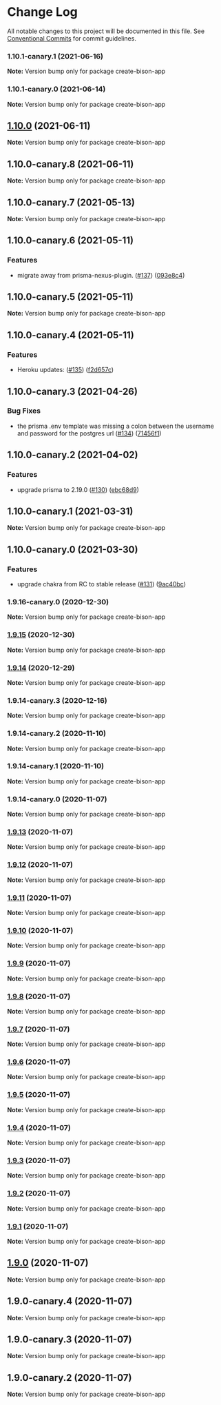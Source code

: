 # Change Log

All notable changes to this project will be documented in this file.
See [Conventional Commits](https://conventionalcommits.org) for commit guidelines.

### 1.10.1-canary.1 (2021-06-16)

**Note:** Version bump only for package create-bison-app





### 1.10.1-canary.0 (2021-06-14)

**Note:** Version bump only for package create-bison-app





## [1.10.0](https://github.com/echobind/bisonapp/compare/v1.10.0-canary.8...v1.10.0) (2021-06-11)

**Note:** Version bump only for package create-bison-app





## 1.10.0-canary.8 (2021-06-11)

**Note:** Version bump only for package create-bison-app





## 1.10.0-canary.7 (2021-05-13)

**Note:** Version bump only for package create-bison-app





## 1.10.0-canary.6 (2021-05-11)


### Features

* migrate away from prisma-nexus-plugin. ([#137](https://github.com/echobind/bisonapp/issues/137)) ([093e8c4](https://github.com/echobind/bisonapp/commit/093e8c4812907cbd3a2554e0253d212610824c10))



## 1.10.0-canary.5 (2021-05-11)

**Note:** Version bump only for package create-bison-app





## 1.10.0-canary.4 (2021-05-11)


### Features

* Heroku updates: ([#135](https://github.com/echobind/bisonapp/issues/135)) ([f2d657c](https://github.com/echobind/bisonapp/commit/f2d657cf9f5c020a97b9fa1de2efe01e0eb84962))



## 1.10.0-canary.3 (2021-04-26)


### Bug Fixes

* the prisma .env template was missing a colon between the username and password for the postgres url ([#134](https://github.com/echobind/bisonapp/issues/134)) ([71456f1](https://github.com/echobind/bisonapp/commit/71456f1c4836202c44db7f136092ec39ef46f763))



## 1.10.0-canary.2 (2021-04-02)


### Features

* upgrade prisma to 2.19.0 ([#130](https://github.com/echobind/bisonapp/issues/130)) ([ebc68d9](https://github.com/echobind/bisonapp/commit/ebc68d90d310e4520c1e1bd508cd521448d3a7bc))



## 1.10.0-canary.1 (2021-03-31)

**Note:** Version bump only for package create-bison-app





## 1.10.0-canary.0 (2021-03-30)


### Features

* upgrade chakra from RC to stable release ([#131](https://github.com/echobind/bisonapp/issues/131)) ([9ac40bc](https://github.com/echobind/bisonapp/commit/9ac40bca524300f7909baaf0bb946303f0090e8a))



### 1.9.16-canary.0 (2020-12-30)

**Note:** Version bump only for package create-bison-app





### [1.9.15](https://github.com/echobind/bisonapp/compare/v1.9.14...v1.9.15) (2020-12-30)

**Note:** Version bump only for package create-bison-app





### [1.9.14](https://github.com/echobind/bisonapp/compare/v1.9.14-canary.3...v1.9.14) (2020-12-29)

**Note:** Version bump only for package create-bison-app





### 1.9.14-canary.3 (2020-12-16)

**Note:** Version bump only for package create-bison-app





### 1.9.14-canary.2 (2020-11-10)

**Note:** Version bump only for package create-bison-app





### 1.9.14-canary.1 (2020-11-10)

**Note:** Version bump only for package create-bison-app





### 1.9.14-canary.0 (2020-11-07)

**Note:** Version bump only for package create-bison-app





### [1.9.13](https://github.com/echobind/bisonapp/compare/v1.9.12...v1.9.13) (2020-11-07)

**Note:** Version bump only for package create-bison-app





### [1.9.12](https://github.com/echobind/bisonapp/compare/v1.9.11...v1.9.12) (2020-11-07)

**Note:** Version bump only for package create-bison-app





### [1.9.11](https://github.com/echobind/bisonapp/compare/v1.9.10...v1.9.11) (2020-11-07)

**Note:** Version bump only for package create-bison-app





### [1.9.10](https://github.com/echobind/bisonapp/compare/v1.9.9...v1.9.10) (2020-11-07)

**Note:** Version bump only for package create-bison-app





### [1.9.9](https://github.com/echobind/bisonapp/compare/v1.9.8...v1.9.9) (2020-11-07)

**Note:** Version bump only for package create-bison-app





### [1.9.8](https://github.com/echobind/bisonapp/compare/v1.9.7...v1.9.8) (2020-11-07)

**Note:** Version bump only for package create-bison-app





### [1.9.7](https://github.com/echobind/bisonapp/compare/v1.9.6...v1.9.7) (2020-11-07)

**Note:** Version bump only for package create-bison-app





### [1.9.6](https://github.com/echobind/bisonapp/compare/v1.9.5...v1.9.6) (2020-11-07)

**Note:** Version bump only for package create-bison-app





### [1.9.5](https://github.com/echobind/bisonapp/compare/v1.9.4...v1.9.5) (2020-11-07)

**Note:** Version bump only for package create-bison-app





### [1.9.4](https://github.com/echobind/bisonapp/compare/v1.9.3...v1.9.4) (2020-11-07)

**Note:** Version bump only for package create-bison-app





### [1.9.3](https://github.com/echobind/bisonapp/compare/v1.9.2...v1.9.3) (2020-11-07)

**Note:** Version bump only for package create-bison-app





### [1.9.2](https://github.com/echobind/bisonapp/compare/v1.9.1...v1.9.2) (2020-11-07)

**Note:** Version bump only for package create-bison-app





### [1.9.1](https://github.com/echobind/bisonapp/compare/v1.9.0...v1.9.1) (2020-11-07)

**Note:** Version bump only for package create-bison-app





## [1.9.0](https://github.com/echobind/bisonapp/compare/v1.9.0-canary.4...v1.9.0) (2020-11-07)

**Note:** Version bump only for package create-bison-app





## 1.9.0-canary.4 (2020-11-07)

**Note:** Version bump only for package create-bison-app





## 1.9.0-canary.3 (2020-11-07)

**Note:** Version bump only for package create-bison-app





## 1.9.0-canary.2 (2020-11-07)

**Note:** Version bump only for package create-bison-app
